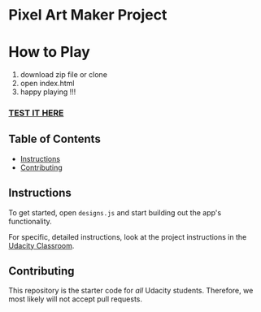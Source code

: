 # Pixel Art Maker Project

# How to Play 

1. download zip file or clone
2. open index.html 
3. happy playing !!!

### [TEST IT HERE](https://engrravijain.github.io/Front-End-Web-Development-Nanodegree/project8%20pixel%20art%20maker/)

## Table of Contents

* [Instructions](#instructions)
* [Contributing](#contributing)

## Instructions

To get started, open `designs.js` and start building out the app's functionality.

For specific, detailed instructions, look at the project instructions in the [Udacity Classroom](https://classroom.udacity.com/me).

## Contributing

This repository is the starter code for _all_ Udacity students. Therefore, we most likely will not accept pull requests.
